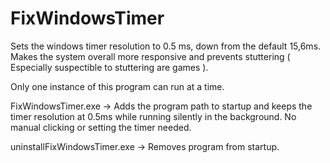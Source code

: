 # FixWindowsTimer
Sets the windows timer resolution to 0.5 ms, down from the default 15,6ms.
Makes the system overall more responsive and prevents stuttering ( Especially suspectible to stuttering are games ).

Only one instance of this program can run at a time.

FixWindowsTimer.exe -> Adds the program path to startup and keeps the timer resolution at 0.5ms while running silently in the background. No manual clicking or setting the timer needed.

uninstallFixWindowsTimer.exe -> Removes program from startup.


